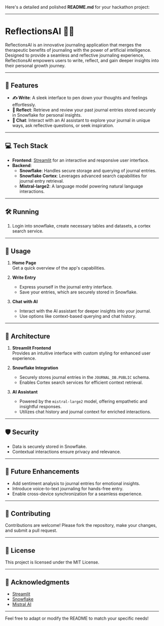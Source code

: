 Here's a detailed and polished **README.md** for your hackathon project:

---

# ReflectionsAI 📖✨  

ReflectionsAI is an innovative journaling application that merges the therapeutic benefits of journaling with the power of artificial intelligence. Designed to provide a seamless and reflective journaling experience, ReflectionsAI empowers users to write, reflect, and gain deeper insights into their personal growth journey.

---

## 🌟 Features  

- **✍️ Write**: A sleek interface to pen down your thoughts and feelings effortlessly.  
- **💭 Reflect**: Retrieve and review your past journal entries stored securely in Snowflake for personal insights.  
- **🤖 Chat**: Interact with an AI assistant to explore your journal in unique ways, ask reflective questions, or seek inspiration.  

---

## 💻 Tech Stack  

- **Frontend**: [Streamlit](https://streamlit.io/) for an interactive and responsive user interface.  
- **Backend**:  
  - **Snowflake**: Handles secure storage and querying of journal entries.  
  - **Snowflake Cortex**: Leverages advanced search capabilities for journal entry retrieval.  
  - **Mistral-large2**: A language model powering natural language interactions.  

---

## 🛠️ Running 

1. Login into snowflake, create necessary tables and datasets, a cortex search service.
---

## 📜 Usage  

1. **Home Page**  
   Get a quick overview of the app's capabilities.  

2. **Write Entry**  
   - Express yourself in the journal entry interface.  
   - Save your entries, which are securely stored in Snowflake.  

3. **Chat with AI**  
   - Interact with the AI assistant for deeper insights into your journal.  
   - Use options like context-based querying and chat history.  

---

## 🧩 Architecture  

1. **Streamlit Frontend**  
   Provides an intuitive interface with custom styling for enhanced user experience.  

2. **Snowflake Integration**  
   - Securely stores journal entries in the `JOURNAL_DB.PUBLIC` schema.  
   - Enables Cortex search services for efficient context retrieval.  

3. **AI Assistant**  
   - Powered by the `mistral-large2` model, offering empathetic and insightful responses.  
   - Utilizes chat history and journal context for enriched interactions.  

---

## 🛡️ Security  

- Data is securely stored in Snowflake.  
- Contextual interactions ensure privacy and relevance.  

---

## 🚀 Future Enhancements  

- Add sentiment analysis to journal entries for emotional insights.  
- Introduce voice-to-text journaling for hands-free entry.  
- Enable cross-device synchronization for a seamless experience.  

---

## 🤝 Contributing  

Contributions are welcome! Please fork the repository, make your changes, and submit a pull request.  

---

## 📄 License  

This project is licensed under the MIT License.  

---

## 🙏 Acknowledgments  

- [Streamlit](https://streamlit.io/)  
- [Snowflake](https://www.snowflake.com/)  
- [Mistral AI](https://mistral.ai/)  

---

Feel free to adapt or modify the README to match your specific needs!
